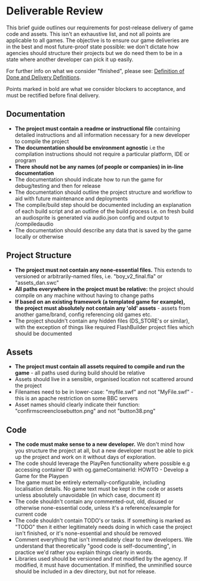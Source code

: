 # Deliverable Review

This brief guide outlines our requirements for post-release delivery of game 
code and assets. This isn't an exhaustive list, and not all points are 
applicable to all games. The objective is to ensure our game deliveries are 
in the best and most future-proof state possible: we don't dictate how 
agencies should structure their projects but we do need them to be in a state
 where another developer can pick it up easily.

For further info on what we consider "finished", please see: [Definition of 
Done and Delivery Definitions](definition-of-done.md).

Points marked in bold are what we consider blockers to acceptance, and must 
be rectified before final delivery.

## Documentation

* **The project must contain a readme or instructional file** containing 
detailed instructions and all information necessary for a new developer to 
compile the project
* **The documentation should be environment agnostic** i.e the compilation instructions should not require a particular platform, IDE or program
* **There should not be any names (of people or companies) in in-line documentation**
* The documentation should indicate how to run the game for debug/testing and then for release
* The documentation should outline the project structure and workflow to aid with future maintenance and deployments
* The compile/build step should be documented including an explanation of each build script and an outline of the build process i.e. on fresh build an audiosprite is generated via audio.json config and output to /compiledaudio
* The documentation should describe any data that is saved by the game locally or otherwise

## Project Structure

* **The project must not contain any none-essential files.** This extends to versioned or arbitrarily-named files, i.e. "boy_v2_final.fla" or "assets_dan.swc"
* **All paths everywhere in the project must be relative:** the project should compile on any machine without having to change paths
* **If based on an existing framework (a templated game for example), the project must absolutely not contain any 'old' assets** - assets from another game/brand, config referencing old games etc.
* The project shouldn't contain any hidden files (DS_STORE's or similar), with the exception of things like required FlashBuilder project files which should be documented

## Assets

* **The project must contain all assets required to compile and run the game** - all paths used during build should be relative
* Assets should live in a sensible, organised location not scattered around the project
* Filenames need to be in lower-case: "myfile.swf" and not "MyFile.swf" - this is an apache restriction on some BBC servers
* Asset names should clearly indicate their function: "confirmscreenclosebutton.png" and not "button38.png"

## Code

* **The code must make sense to a new developer.** We don't mind how you structure the project at all, but a new developer must be able to pick up the project and work on it without days of exploration.
* The code should leverage the PlayPen functionality where possible e.g accessing container ID with og.gameContainerId: HOWTO - Develop a Game for the Playpen
* The game must be entirely externally-configurable, including localisation details. No game text must be kept in the code or assets unless absolutely unavoidable (in which case, document it)
* The code shouldn't contain any commented-out, old, disused or otherwise none-essential code, unless it's a reference/example for current code
* The code shouldn't contain TODO's or tasks. If something is marked as "TODO" then it either legitimately needs doing in which case the project isn't finished, or it's none-essential and should be removed
* Comment everything that isn't immediately clear to new developers. We understand that theoretically "good code is self-documenting", in practice we'd rather you explain things clearly in words.
* Libraries used should be versioned and not modified by the agency. If modified, it must have documentation. If minified, the unminified source should be included in a dev directory, but not for release.
